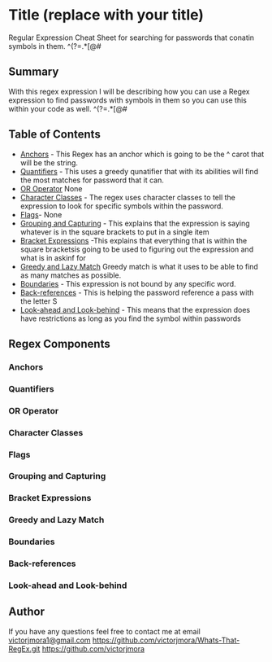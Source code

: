 # Title (replace with your title)

Regular Expression Cheat Sheet for searching for passwords that conatin symbols in them.
^(?=.*[@#$%^&+=])\S+$

## Summary

With this regex expression I will be describing how you can use a Regex expression to find passwords with symbols in them so you can use this within your code as well.
^(?=.*[@#$%^&+=])\S+$


## Table of Contents

- [Anchors](#anchors) - This Regex has an anchor which is going to be the ^ carot that will be the string.
- [Quantifiers](#quantifiers) - This uses a greedy qunatifier that with its abilities will find the most matches for  password that it can.
- [OR Operator](#or-operator) None
- [Character Classes](#character-classes) - The regex uses character classes to tell the expression to look for specific symbols within the password.
- [Flags](#flags)- None
- [Grouping and Capturing](#grouping-and-capturing) - This explains that the expression is saying whatever is in the square brackets to put in a single item
- [Bracket Expressions](#bracket-expressions) -This explains that everything that is within the square bracketsis going to be used to figuring out the expression and what is in askinf for
- [Greedy and Lazy Match](#greedy-and-lazy-match)  Greedy match is what it uses to be able to find as many matches as possible.
- [Boundaries](#boundaries) - This expression is not bound by any specific word.
- [Back-references](#back-references) - This is helping the password reference a pass with the letter S
- [Look-ahead and Look-behind](#look-ahead-and-look-behind) - This means that the expression does have restrictions as long as you find the symbol within passwords

## Regex Components

### Anchors

### Quantifiers

### OR Operator

### Character Classes

### Flags

### Grouping and Capturing

### Bracket Expressions

### Greedy and Lazy Match

### Boundaries

### Back-references

### Look-ahead and Look-behind

## Author
If you have any questions feel free to contact me at email victorjmora1@gmail.com
https://github.com/victorjmora/Whats-That-RegEx.git
https://github.com/victorjmora

